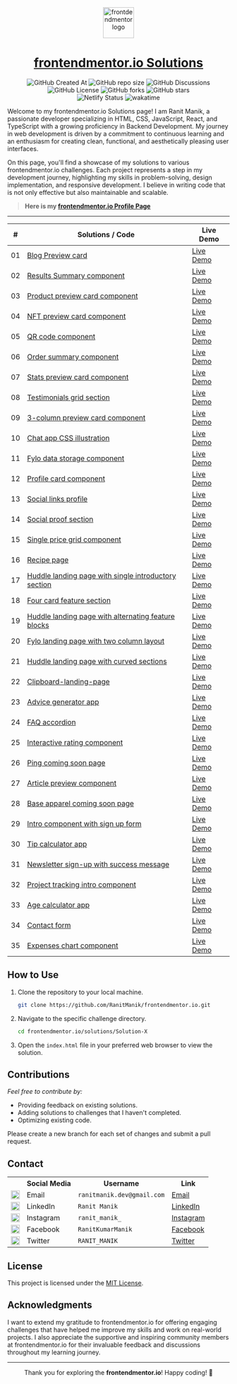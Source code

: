<div align="center">

<img width="70px" src="https://github.com/user-attachments/assets/deefbc72-589d-4b21-b4f3-cdd7e0a8aaf9" alt="frontdendmentor logo" />

# [frontendmentor.io Solutions](https://www.frontendmentor.io/profile/RanitManik)


![GitHub Created At](https://img.shields.io/github/created-at/RanitManik/frontendmentor.io)
![GitHub repo size](https://img.shields.io/github/repo-size/RanitManik/frontendmentor.io)
![GitHub Discussions](https://img.shields.io/github/discussions/RanitManik/frontendmentor.io)
![GitHub License](https://img.shields.io/github/license/RanitManik/frontendmentor.io)
![GitHub forks](https://img.shields.io/github/forks/RanitManik/frontendmentor.io?style=default)
![GitHub stars](https://img.shields.io/github/stars/RanitManik/frontendmentor.io?style=default)
<br/>
![Netlify Status](https://api.netlify.com/api/v1/badges/fc286b0b-3fb3-4764-9639-4419b5626595/deploy-status)
![wakatime](https://wakatime.com/badge/github/RanitManik/frontendmentor.io.svg)

</div>

Welcome to my frontendmentor.io Solutions page! I am Ranit Manik, a passionate developer specializing in HTML, CSS, JavaScript, React, and TypeScript with a growing proficiency in Backend Development. My journey in web development is driven by a commitment to continuous learning and an enthusiasm for creating clean, functional, and aesthetically pleasing user interfaces.

On this page, you'll find a showcase of my solutions to various frontendmentor.io challenges. Each project represents a step in my development journey, highlighting my skills in problem-solving, design implementation, and responsive development. I believe in writing code that is not only effective but also maintainable and scalable.

> **Here is my [frontendmentor.io Profile Page](https://www.frontendmentor.io/profile/RanitManik)**

<hr>

<div>
    <table>
        <thead>
            <tr>
                <th>#</th>
                <th>Solutions / Code</th>
                <th>Live Demo</th>
            </tr>
        </thead>
        <tbody>
            <tr>
                <td>01</td>
                <td><a href="solutions/01. blog-preview-card">Blog Preview card</a></td>
                <td><a href="https://ranitmanik.github.io/frontendmentor.io/solutions/01.%20Blog-preview-card/index.html" target="_blank">Live Demo</a></td>
            </tr>
            <tr>
                <td>02</td>
                <td><a href="solutions/02. results-summary-component">Results Summary component</a></td>
                <td><a href="https://ranitmanik.github.io/frontendmentor.io/solutions/02.%20Results-summary-component/index.html" target="_blank">Live Demo</a></td>
            </tr>
            <tr>
                <td>03</td>
                <td><a href="solutions/03. product-preview-card-component">Product preview card component</a></td>
                <td><a href="https://ranitmanik.github.io/frontendmentor.io/solutions/03.%20Product-preview-card-component/index.html" target="_blank">Live Demo</a></td>
            </tr>
            <tr>
                <td>04</td>
                <td><a href="solutions/04.%20nft-preview-card-component">NFT preview card component</a></td>
                <td><a href="https://ranitmanik.github.io/frontendmentor.io/solutions/04.%20nft-preview-card-component/index.html" target="_blank">Live Demo</a></td>
            </tr>
            <tr>
                <td>05</td>
                <td><a href="solutions/05. qr code component">QR code component</a></td>
                <td><a href="https://ranitmanik.github.io/frontendmentor.io/solutions/05.%20QR%20code%20component/index.html" target="_blank">Live Demo</a></td>
            </tr>
            <tr>
                <td>06</td>
                <td><a href="solutions/06. order-summary-component">Order summary component</a></td>
                <td><a href="https://ranitmanik.github.io/frontendmentor.io/solutions/06.%20Order-summary-component/index.html" target="_blank">Live Demo</a></td>
            </tr>
            <tr>
                <td>07</td>
                <td><a href="solutions/07.%20stats-preview-card-component">Stats preview card component</a></td>
                <td><a href="https://ranitmanik.github.io/frontendmentor.io/solutions/07.%20stats-preview-card-component/index.html" target="_blank">Live Demo</a></td>
            </tr>
            <tr>
                <td>08</td>
                <td><a href="solutions/08.%20testimonials-grid-section">Testimonials grid section</a></td>
                <td><a href="https://ranitmanik.github.io/frontendmentor.io/solutions/08.%20testimonials-grid-section/index.html" target="_blank">Live Demo</a></td>
            </tr>
            <tr>
                <td>09</td>
                <td><a href="solutions/09.%203-column-preview-card-component">3-column preview card component</a></td>
                <td><a href="https://ranitmanik.github.io/frontendmentor.io/solutions/09.%203-column-preview-card-component/index.html" target="_blank">Live Demo</a></td>
            </tr>
            <tr>
                <td>10</td>
                <td><a href="solutions/10.%20chat-app-css-illustration">Chat app CSS illustration</a></td>
                <td><a href="https://ranitmanik.github.io/frontendmentor.io/solutions/10.%20chat-app-css-illustration/index.html" target="_blank">Live Demo</a></td>
            </tr>
            <tr>
                <td>11</td>
                <td><a href="solutions/11.%20fylo-data-storage-component">Fylo data storage component</a></td>
                <td><a href="https://ranitmanik.github.io/frontendmentor.io/solutions/11.%20fylo-data-storage-component/index.html" target="_blank">Live Demo</a></td>
            </tr>
            <tr>
                <td>12</td>
                <td><a href="solutions/12.%20profile-card-component">Profile card component</a></td>
                <td><a href="https://ranitmanik.github.io/frontendmentor.io/solutions/12.%20profile-card-component/index.html" target="_blank">Live Demo</a></td>
            </tr>
            <tr>
                <td>13</td>
                <td><a href="solutions/13.%20social-links-profile">Social links profile</a></td>
                <td><a href="https://ranitmanik.github.io/frontendmentor.io/solutions/13.%20social-links-profile/index.html" target="_blank">Live Demo</a></td>
            </tr>
            <tr>
                <td>14</td>
                <td><a href="solutions/14.%20social-proof-section">Social proof section</a></td>
                <td><a href="https://ranitmanik.github.io/frontendmentor.io/solutions/14.%20social-proof-section/index.html" target="_blank">Live Demo</a></td>
            </tr>
            <tr>
                <td>15</td>
                <td><a href="solutions/15.%20single-price-grid-component">Single price grid component</a></td>
                <td><a href="https://ranitmanik.github.io/frontendmentor.io/solutions/15.%20single-price-grid-component/index.html" target="_blank">Live Demo</a></td>
            </tr>
            <tr>
                <td>16</td>
                <td><a href="solutions/16.%20recipe-page">Recipe page</a></td>
                <td><a href="https://ranitmanik.github.io/frontendmentor.io/solutions/16.%20recipe-page/index.html" target="_blank">Live Demo</a></td>
            </tr>
            <tr>
                <td>17</td>
                <td><a href="solutions/17.%20huddle-landing-page-with-single-introductory-section">Huddle landing page with single introductory section</a></td>
                <td><a href="https://ranitmanik.github.io/frontendmentor.io/solutions/17.%20huddle-landing-page-with-single-introductory-section/index.html" target="_blank">Live Demo</a></td>
            </tr>
            <tr>
                <td>18</td>
                <td><a href="solutions/18.%20four-card-feature-section">Four card feature section</a></td>
                <td><a href="https://ranitmanik.github.io/frontendmentor.io/solutions/18.%20four-card-feature-section/index.html" target="_blank">Live Demo</a></td>
            </tr>
            <tr>
                <td>19</td>
                <td><a href="solutions/19.%20huddle-landing-page-with-alternating-feature-blocks">Huddle landing page with alternating feature blocks</a></td>
                <td><a href="https://ranitmanik.github.io/frontendmentor.io/solutions/19.%20huddle-landing-page-with-alternating-feature-blocks/index.html" target="_blank">Live Demo</a></td>
            </tr>
            <tr>
                <td>20</td>
                <td><a href="solutions/20.%20fylo-landing-page-with-two-column-layout">Fylo landing page with two column layout</a></td>
                <td><a href="https://ranitmanik.github.io/frontendmentor.io/solutions/20.%20fylo-landing-page-with-two-column-layout/index.html" target="_blank">Live Demo</a></td>
            </tr>
            <tr>
                <td>21</td>
                <td><a href="solutions/21.%20huddle-landing-page-with-curved-sections">Huddle landing page with curved sections</a></td>
                <td><a href="https://ranitmanik.github.io/frontendmentor.io/solutions/21.%20huddle-landing-page-with-curved-sections/index.html" target="_blank">Live Demo</a></td>
            </tr>
            <tr>
                <td>22</td>
                <td><a href="solutions/22.%20clipboard-landing-page">Clipboard-landing-page</a></td>
                <td><a href="https://ranitmanik.github.io/frontendmentor.io/solutions/22.%20clipboard-landing-page/index.html" target="_blank">Live Demo</a></td>
            </tr>
            <tr>
                <td>23</td>
                <td><a href="solutions/23.%20advice-generator-app">Advice generator app</a></td>
                <td><a href="https://ranitmanik.github.io/frontendmentor.io/solutions/23.%20advice-generator-app/index.html" target="_blank">Live Demo</a></td>
            </tr>
            <tr>
                <td>24</td>
                <td><a href="solutions/24.%20faq-accordion">FAQ accordion</a></td>
                <td><a href="https://ranitmanik.github.io/frontendmentor.io/solutions/24.%20faq-accordion/index.html" target="_blank">Live Demo</a></td>
            </tr>
            <tr>
                <td>25</td>
                <td><a href="solutions/25.%20interactive-rating-component">Interactive rating component</a></td>
                <td><a href="https://ranitmanik.github.io/frontendmentor.io/solutions/25.%20interactive-rating-component/index.html" target="_blank">Live Demo</a></td>
            </tr>
            <tr>
                <td>26</td>
                <td><a href="solutions/26.%20ping-coming-soon-page">Ping coming soon page</a></td>
                <td><a href="https://ranitmanik.github.io/frontendmentor.io/solutions/26.%20ping-coming-soon-page/index.html" target="_blank">Live Demo</a></td>
            </tr>
            <tr>
                <td>27</td>
                <td><a href="solutions/27.%20article-preview-component">Article preview component</a></td>
                <td><a href="https://ranitmanik.github.io/frontendmentor.io/solutions/27.%20article-preview-component/index.html" target="_blank">Live Demo</a></td>
            </tr>
            <tr>
                <td>28</td>
                <td><a href="solutions/28.%20base-apparel-coming-soon">Base apparel coming soon page</a></td>
                <td><a href="https://ranitmanik.github.io/frontendmentor.io/solutions/28.%20base-apparel-coming-soon/index.html" target="_blank">Live Demo</a></td>
            </tr>
            <tr>
                <td>29</td>
                <td><a href="solutions/29.%20intro-component-with-signup-form">Intro component with sign up form</a></td>
                <td><a href="https://ranitmanik.github.io/frontendmentor.io/solutions/29.%20faq-accordion-card/index.html" target="_blank">Live Demo</a></td>
            </tr>
            <tr>
                <td>30</td>
                <td><a href="solutions/30.%20tip-calculator-app">Tip calculator app</a></td>
                <td><a href="https://ranitmanik.github.io/frontendmentor.io/solutions/30.%20tip-calculator-app/index.html" target="_blank">Live Demo</a></td>
            </tr>
            <tr>
                <td>31</td>
                <td><a href="solutions/31.%20newsletter-sign-up-with-success-message">Newsletter sign-up with success message</a></td>
                <td><a href="https://ranitmanik.github.io/frontendmentor.io/solutions/31.%20newsletter-sign-up-with-success-message/index.html" target="_blank">Live Demo</a></td>
            </tr>
            <tr>
                <td>32</td>
                <td><a href="solutions/32.%20project-tracking-intro-component">Project tracking intro component</a></td>
                <td><a href="https://ranitmanik.github.io/frontendmentor.io/solutions/32.%20project-tracking-intro-component/index.html" target="_blank">Live Demo</a></td>
            </tr>
            <tr>
                <td>33</td>
                <td><a href="solutions/33.%20age-calculator-app">Age calculator app</a></td>
                <td><a href="https://ranitmanik.github.io/frontendmentor.io/solutions/33.%20age-calculator-app/index.html" target="_blank">Live Demo</a></td>
            </tr>
            <tr>
                <td>34</td>
                <td><a href="solutions/34.%20contact-form">Contact form</a></td>
                <td><a href="https://ranitmanik.github.io/frontendmentor.io/solutions/34.%20contact-form/index.html" target="_blank">Live Demo</a></td>
            </tr>
            <tr>
                <td>35</td>
                <td><a href="solutions/35.%20expenses-chart-component">Expenses chart component</a></td>
                <td><a href="https://ranitmanik.github.io/frontendmentor.io/solutions/35.%20expenses-chart-component/index.html" target="_blank">Live Demo</a></td>
            </tr>
        </tbody>
    </table>
</div>

## How to Use

1. Clone the repository to your local machine.
   ```bash
   git clone https://github.com/RanitManik/frontendmentor.io.git
   ```

2. Navigate to the specific challenge directory.
   ```bash
   cd frontendmentor.io/solutions/Solution-X
   ```

3. Open the `index.html` file in your preferred web browser to view the solution.

## Contributions

_Feel free to contribute by:_

- Providing feedback on existing solutions.
- Adding solutions to challenges that I haven't completed.
- Optimizing existing code.

Please create a new branch for each set of changes and submit a pull request.

## Contact

<table>
  <tr>
    <th></th>
    <th>Social Media</th>
    <th>Username</th>
    <th>Link</th>
  </tr>
  <tr>
    <td><img src="https://cdn4.iconfinder.com/data/icons/social-media-logos-6/512/112-gmail_email_mail-512.png" width="20" /></td>
    <td>Email</td>
    <td><code>ranitmanik.dev@gmail.com</code></td>
    <td><a href="mailto:ranitmanik.dev@gmail.com" target="_blank">Email</a></td>
  </tr>
  <tr>
    <td><img src="https://upload.wikimedia.org/wikipedia/commons/thumb/c/ca/LinkedIn_logo_initials.png/480px-LinkedIn_logo_initials.png" width="20" /></td>
    <td>LinkedIn</td>
    <td><code>Ranit Manik</code></td>
    <td><a href="https://www.linkedin.com/in/ranit-manik/" target="_blank">LinkedIn</a></td>
  </tr>
  <tr>
    <td><img src="https://upload.wikimedia.org/wikipedia/commons/thumb/a/a5/Instagram_icon.png/600px-Instagram_icon.png" width="20" /></td>
    <td>Instagram</td>
    <td><code>ranit_manik_</code></td>
    <td><a href="https://www.instagram.com/ranit_manik_/" target="_blank">Instagram</a></td>
  </tr>
  <tr>
    <td><img src="https://upload.wikimedia.org/wikipedia/commons/6/6c/Facebook_Logo_2023.png" width="20" /></td>
    <td>Facebook</td>
    <td><code>RanitKumarManik</code></td>
    <td><a href="https://www.facebook.com/RanitKumarManik/" target="_blank">Facebook</a></td>
  </tr>
  <tr>
    <td><img src="https://upload.wikimedia.org/wikipedia/commons/thumb/6/6f/Logo_of_Twitter.svg/512px-Logo_of_Twitter.svg.png" width="20" /></td>
    <td>Twitter</td>
    <td><code>RANIT_MANIK</code></td>
    <td><a href="https://twitter.com/RANIT_MANIK" target="_blank">Twitter</a></td>
  </tr>
</table>

## License

This project is licensed under the [MIT License](LICENSE).

## Acknowledgments

I want to extend my gratitude to frontendmentor.io for offering engaging challenges that have helped me improve my skills and work on real-world projects. I also appreciate the supportive and inspiring community members at frontendmentor.io for their invaluable feedback and discussions throughout my learning journey.

---

  <p align="center">Thank you for exploring the <strong>frontendmentor.io</strong>! Happy coding! 🚀</p>
